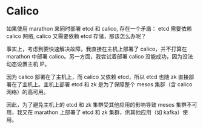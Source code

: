 # Calico

如果使用 marathon 来同时部署 etcd 和 calico, 存在一个矛盾： etcd 需要依赖 calico 网络, calico 又需要依赖 etcd 存储，那该怎么办呢？

事实上，考虑到要快速解决故障，我直接在主机上部署了 calico，并不打算在 marathon 中部署 calico。另一方面，我尝试着部署 calico 没能成功，因为没法动态设置主机 IP。

因为 calico 部署在了主机上，而 calico 又依赖 etcd，所以 etcd 也随 zk 直接部署在了主机上。主机上部署 etcd 和 zk 是为了保障整个 mesos 集群（含 calico 网络）的高可用。

因此，为了避免主机上的 etcd 和 zk 集群受其他应用的影响导致 mesos 集群不可用，我又在 marathon 上部署了 etcd 和 zk 集群，供其他应用（如 kafka）使用。